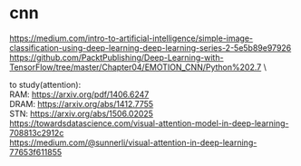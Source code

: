 # cnn
https://medium.com/intro-to-artificial-intelligence/simple-image-classification-using-deep-learning-deep-learning-series-2-5e5b89e97926 \
https://github.com/PacktPublishing/Deep-Learning-with-TensorFlow/tree/master/Chapter04/EMOTION_CNN/Python%202.7 \

to study(attention):\
RAM: https://arxiv.org/pdf/1406.6247 \
DRAM: https://arxiv.org/abs/1412.7755 \
STN: https://arxiv.org/abs/1506.02025 \
https://towardsdatascience.com/visual-attention-model-in-deep-learning-708813c2912c \
https://medium.com/@sunnerli/visual-attention-in-deep-learning-77653f611855
